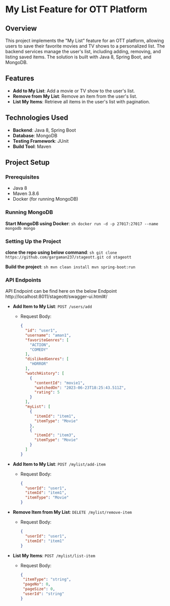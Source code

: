 # My List Feature for OTT Platform

## Overview
This project implements the "My List" feature for an OTT platform, allowing users to save their favorite movies and TV shows to a personalized list. 
The backend services manage the user's list, including adding, removing, and listing saved items. The solution is built with Java 8, Spring Boot, and MongoDB.

## Features
- **Add to My List**: Add a movie or TV show to the user's list.
- **Remove from My List**: Remove an item from the user's list.
- **List My Items**: Retrieve all items in the user's list with pagination.

## Technologies Used
- **Backend**: Java 8, Spring Boot
- **Database**: MongoDB
- **Testing Framework**: JUnit
- **Build Tool**: Maven

## Project Setup

### Prerequisites
- Java 8
- Maven 3.8.6
- Docker (for running MongoDB)

### Running MongoDB
**Start MongoDB using Docker**:
    ```sh
    docker run -d -p 27017:27017 --name mongodb mongo
    ```
### Setting Up the Project
**clone the repo using below command**:
    ```sh
    git clone https://github.com/gargaman237/stageott.git
    cd stageott
    ```
    
**Build the project**:
    ```sh
    mvn clean install
    mvn spring-boot:run
    ```

### API Endpoints
API Endpoint can be find here on the below Endpoint
http://localhost:8011/stageott/swagger-ui.html#/

- **Add Item to My List**: `POST /users/add`
  - Request Body:
    ```json
    {
	  "id": "user1",
	  "username": "aman1",
	  "favoriteGenres": [
	    "ACTION",
	    "COMEDY"
	  ],
	  "dislikedGenres": [
	    "HORROR"
	  ],
	  "watchHistory": [
	    {
	      "contentId": "movie1",
	      "watchedOn": "2023-06-23T18:25:43.511Z",
	      "rating": 5
	    }
	  ],
	  "myList": [
	    {
	      "itemId": "item1",
	      "itemType": "Movie"
	    },
	    {
	      "itemId": "item3",
	      "itemType": "Movie"
	    }
	  ]
	}
    ```


- **Add Item to My List**: `POST /mylist/add-item`
  - Request Body:
    ```json
    {
      "userId": "user1",
      "itemId": "item1",
      "itemType": "Movie"
    }
    ```

- **Remove Item from My List**: `DELETE /mylist/remove-item`
  - Request Body:
    ```json
    {
      "userId": "user1",
      "itemId": "item1"
    }
    ```

- **List My Items**: `POST /mylist/list-item`
  - Request Body:
    ```json
    {
     "itemType": "string",
     "pageNo": 0,
     "pageSize": 0,
     "userId": "string"
    }
    ```


